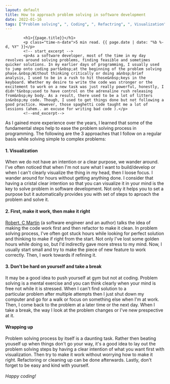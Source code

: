```yaml
---
layout: default
title: How to approach problem solving in software development
date: 2022-01-16
tags: ["Problem solving", ", Coding", ", Refactring", ", Visualization"]
---
```

<section class="article-detail-block dark-bg mtb-150">
    <div class="container content-wrapper">
        
            <h1>{{page.title}}</h1>
            <p class="time-n-date">5 min read. {{ page.date | date: "%b %-d, %Y" }}</p>
            <!-- start_excerpt -->
            <p>As a software developer, most of the time in my day revolves around solving problems, finding feasible and sometimes quicker solutions. In my earlier days of programming, I usually used to jump onto coding part&nbsp;at the beginning of the problem solving phase.&nbsp;Without thinking critically or doing a&nbsp;brief analysis, I used to be in a rush to hit those&nbsp;keys in the keyboard. Whether my desire to write the code was stronger or the excitement to work on a new task was just really powerful, honestly, I didn't&nbsp;used to have control on the adrenaline rush releasing from&nbsp;my body. As a result, there used to be a lot of litters in&nbsp;my code. Though, I used to get things done but not following a good practice. However, those spaghetti code taught me a lot of lessions (ahem.. an excuse for writing bad code ).</p>
            <!--end_excerpt-->

<p>As I gained more experience over the years, I learned that some of the fundamental steps help to ease the problem solving process in programming. The following are the 3 approaches that I follow on a regular basis&nbsp;while solving simple to complex problems:</p>

<h4>1. Visualization</h4>

<p>When we do not have an intention or a clear purpose, we wander around. I've often noticed that when I'm not sure what I want to build/develop or when I can't clearly visualize the thing in my head, then I loose focus. I wander around for hours without getting anything done. I consider that having a cristal clear intention so that you can visualize it in your mind is the key to solve problem in software development. Not only it helps you to set a purpose but it automatically provides you with set of steps to aproach the problem and solve it.</p>

<h4>2. First, make it work, then make it right</h4>

<p><a href="https://en.wikipedia.org/wiki/Robert_C._Martin">Robert. C Martin</a> (a software engineer and an author) talks the idea of making the code work first and then refactor to make it clean. In problem solving process, I've often got stuck hours while looking for perfect solution and thinking to make if right from the start. Not only I've lost some golden hours while doing so, but I'd indirectly gave&nbsp;more stress to my mind. Now, I usually start small and try to make the piece of new feature to work correctly. Then, I work towards if refining it.&nbsp;&nbsp;</p>

<h4>3. Don't be hard on yourself and take a break</h4>

<p>It may be a good idea to push yourself at gym but not at coding. Problem solving is a mental exercise and you can think clearly when your mind is free not while it is stressed. When I can't find solution to a particular&nbsp;problem after multiple attempts then I just shut down my computer and go for a walk or focus on something else when I'm at work. Then, I come back to the problem at a later time or the next day. When I take a break, the way I look at the problem changes or I've new prespective at it.</p>

<h4>Wrapping up</h4>

<p>Problem solving process by itself is a daunting task. Rather then beating youself up when things don't go your way, it's a good idea to&nbsp;lay out the problem solving steps by having a clear intention of what you want first with visualization. Then try to make it work without worrying how to make it right. Refactoring&nbsp;or cleaning up can be done afterwards. Lastly, don't forget to be easy and kind&nbsp;with yourself.<br>
<br>
<em>Happy coding!</em></p>
    </div>
</section>